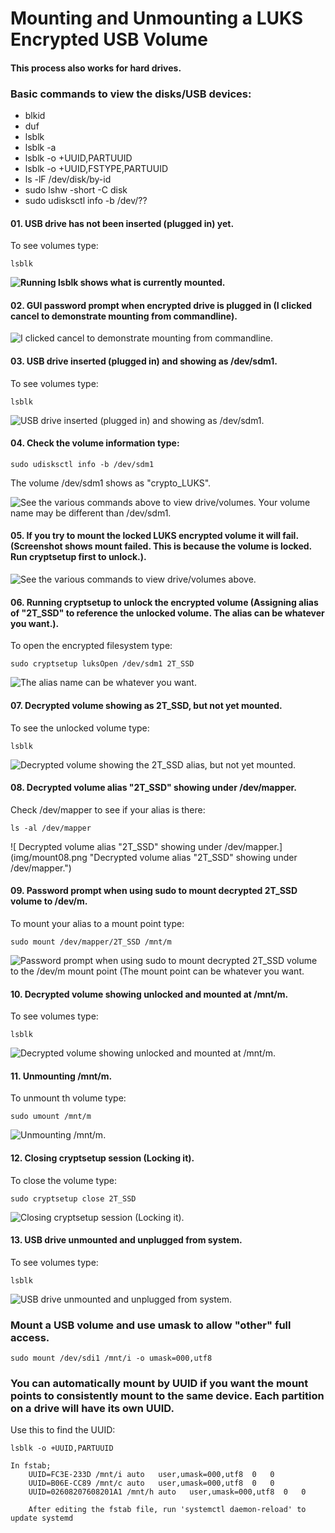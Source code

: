 # Mounting and Unmounting a LUKS Encrypted USB Volume
#### This process also works for hard drives.
### Basic commands to view the disks/USB devices:

- blkid
- duf
- lsblk
- lsblk -a
- lsblk -o +UUID,PARTUUID
- lsblk -o +UUID,FSTYPE,PARTUUID
- ls -lF /dev/disk/by-id
- sudo lshw -short -C disk
- sudo udisksctl info -b /dev/??


#### 01. USB drive has not been inserted (plugged in) yet.

To see volumes type:
```
lsblk
```

**<img src="../img/mount01.png" alt="Running lsblk shows what is currently mounted." />**<br />

#### 02. GUI password prompt when encrypted drive is plugged in (I clicked cancel to demonstrate mounting from commandline).

![ I clicked cancel to demonstrate mounting from commandline.](img/mount02.png "I clicked cancel to demonstrate mounting from commandline.")

#### 03. USB drive inserted (plugged in) and showing as /dev/sdm1.

To see volumes type:
```
lsblk
```

![ USB drive inserted (plugged in) and showing as /dev/sdm1.](img/mount03.png "USB drive inserted (plugged in) and showing as /dev/sdm1. Your volume name may be different than /dev/sdm1.")

#### 04. Check the volume information type:

```
sudo udisksctl info -b /dev/sdm1
```
The volume /dev/sdm1 shows as "crypto_LUKS".

![ See the various commands above to view drive/volumes. Your volume name may be different than /dev/sdm1.](img/mount04.png "See the various commands above to view drive/volumes. Your volume name may be different than /dev/sdm1.")

#### 05. If you try to mount the locked LUKS encrypted volume it will fail. (Screenshot shows mount failed. This is because the volume is locked. Run cryptsetup first to unlock.).

![ See the various commands to view drive/volumes above.](img/mount05.png "See the various commands to view drive/volumes above.")

#### 06. Running cryptsetup to unlock the encrypted volume (Assigning alias of "2T_SSD" to reference the unlocked volume. The alias can be whatever you want.).

To open the encrypted filesystem type:

```
sudo cryptsetup luksOpen /dev/sdm1 2T_SSD
```

![ The alias name can be whatever you want.](img/mount06.png "The alias name can be whatever you want.")

#### 07. Decrypted volume showing as 2T_SSD, but not yet mounted.

To see the unlocked volume type:
```
lsblk
```

![ Decrypted volume showing the 2T_SSD alias, but not yet mounted.](img/mount07.png "Decrypted volume showing the 2T_SSD alias, but not yet mounted.")

#### 08. Decrypted volume alias "2T_SSD" showing under /dev/mapper.

Check /dev/mapper to see if your alias is there:

```
ls -al /dev/mapper
```

![ Decrypted volume alias "2T_SSD" showing under /dev/mapper.](img/mount08.png "Decrypted volume alias "2T_SSD" showing under /dev/mapper.")

#### 09. Password prompt when using sudo to mount decrypted 2T_SSD volume to /dev/m.

To mount your alias to a mount point type:
```
sudo mount /dev/mapper/2T_SSD /mnt/m
```

![ Password prompt when using sudo to mount decrypted 2T_SSD volume to the /dev/m mount point (The mount point can be whatever you want.](img/mount09.png "Password prompt when using sudo to mount decrypted 2T_SSD volume to the /dev/m mount point (The mount point can be whatever you want.")

#### 10. Decrypted volume showing unlocked and mounted at /mnt/m.

To see volumes type:
```
lsblk
```

![ Decrypted volume showing unlocked and mounted at /mnt/m.](img/mount10.png "Decrypted volume showing unlocked and mounted at /mnt/m.")

#### 11. Unmounting /mnt/m.

To unmount th volume type:
```
sudo umount /mnt/m
```

![ Unmounting /mnt/m.](img/mount11.png "Unmounting /mnt/m.")

#### 12. Closing cryptsetup session (Locking it).

To close the volume type:
```
sudo cryptsetup close 2T_SSD
```

![ Closing cryptsetup session (Locking it).](img/mount12.png "Closing cryptsetup session (Locking it).")

#### 13. USB drive unmounted and unplugged from system.

To see volumes type:
```
lsblk
```

![ USB drive unmounted and unplugged from system.](img/mount13.png "USB drive unmounted and unplugged from system.")

### Mount a USB volume and use umask to allow "other" full access.

```
sudo mount /dev/sdi1 /mnt/i -o umask=000,utf8
```

### You can automatically mount by UUID if you want the mount points to consistently mount to the same device. Each partition on a drive will have its own UUID.
Use this to find the UUID:
```
lsblk -o +UUID,PARTUUID
```

```
In fstab;
	UUID=FC3E-233D /mnt/i auto   user,umask=000,utf8  0   0
	UUID=B06E-CC89 /mnt/c auto   user,umask=000,utf8  0   0
	UUID=02608207608201A1 /mnt/h auto   user,umask=000,utf8  0   0

	After editing the fstab file, run 'systemctl daemon-reload' to update systemd
```